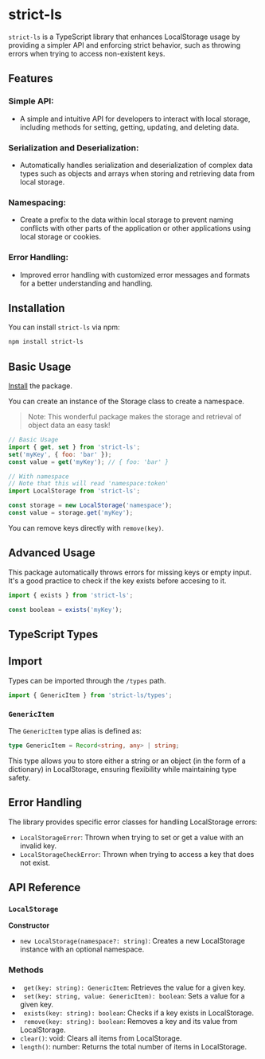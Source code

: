 # strict-ls

`strict-ls` is a TypeScript library that enhances LocalStorage usage by providing a simpler API and enforcing strict behavior, such as throwing errors when trying to access non-existent keys.

## Features

### Simple API:

- A simple and intuitive API for developers to interact with local storage, including methods for setting, getting, updating, and deleting data.

### Serialization and Deserialization:

- Automatically handles serialization and deserialization of complex data types such as objects and arrays when storing and retrieving data from local storage.

### Namespacing:

- Create a prefix to the data within local storage to prevent naming conflicts with other parts of the application or other applications using local storage or cookies.

### Error Handling:

- Improved error handling with customized error messages and formats for a better understanding and handling.

## Installation

You can install `strict-ls` via npm:

```bash
npm install strict-ls
```

## Basic Usage

[Install](#installation) the package.

You can create an instance of the Storage class to create a namespace.

> Note: This wonderful package makes the storage and retrieval of object data an easy task!

```js
// Basic Usage
import { get, set } from 'strict-ls';
set('myKey', { foo: 'bar' });
const value = get('myKey'); // { foo: 'bar' }

// With namespace
// Note that this will read 'namespace:token'
import LocalStorage from 'strict-ls';

const storage = new LocalStorage('namespace');
const value = storage.get('myKey');
```

You can remove keys directly with `remove(key)`.

## Advanced Usage

This package automatically throws errors for missing keys or empty input. It's a good practice to check if the key exists before accesing to it.

```js
import { exists } from 'strict-ls';

const boolean = exists('myKey');
```

## TypeScript Types

## Import

Types can be imported through the `/types` path.

```js
import { GenericItem } from 'strict-ls/types';
```

### `GenericItem`

The `GenericItem` type alias is defined as:

```ts
type GenericItem = Record<string, any> | string;
```

This type allows you to store either a string or an object (in the form of a dictionary) in LocalStorage, ensuring flexibility while maintaining type safety.

## Error Handling

The library provides specific error classes for handling LocalStorage errors:

- `LocalStorageError`: Thrown when trying to set or get a value with an invalid key.
- `LocalStorageCheckError`: Thrown when trying to access a key that does not exist.

## API Reference

### `LocalStorage`

**Constructor**

- `new LocalStorage(namespace?: string)`: Creates a new LocalStorage instance with an optional namespace.

### Methods

- ` get(key: string): GenericItem`: Retrieves the value for a given key.
- ` set(key: string, value: GenericItem): boolean`: Sets a value for a given key.
- ` exists(key: string): boolean`: Checks if a key exists in LocalStorage.
- ` remove(key: string): boolean`: Removes a key and its value from LocalStorage.
- `clear()`: void: Clears all items from LocalStorage.
- `length()`: number: Returns the total number of items in LocalStorage.
